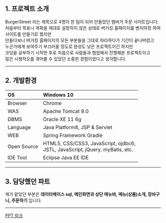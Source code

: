 ## 1. 프로젝트 소개
BurgerStreet 라는 제목으로 4명이 한 팀이 되어 만들었던 햄버거 주문 사이트입니다.   
처음부터 목표나 계획을 제대로 설정하지 않은 상태로 버거킹 홈페이지를 벤치마킹 하여 사이트를 만들기로 했지만   
만들다보니 버거킹 홈페이지의 모든 부분들을 그대로 따라하다가 기간이 끝나버렸고   
누군가에게 보여주기 부끄러울 정도로 완성도 낮은 프로젝트이긴 하지만   
코딩을 공부하기 시작한 후로 처음으로 사람들과 협업해서 진행해본 프로젝트이고   
많은 시행착오를 겪어볼 수 있었던 소중한 경험이었다고 생각합니다.   

---
   
   
## 2. 개발환경
|OS|Windows 10|
|:---|:---|
|Browser|Chrome|
|WAS|Apache Tomcat 9.0|
|DBMS|Oracle XE 11 6g|
|Language|Java Platform8, JSP & Servlet|
|WEB|Spring Framework Gradle|
|Open Source|	HTML5, CSS/CSS3, JavaScript, ojdbc6,<br> JSTL, JavaScript, jQuery, myBatis, etc.|
|IDE Tool|Eclipse Java EE IDE|

---

## 3. 담당했던 파트
제가 맡았던 부분은 __데이터베이스 sql, 메인화면과 상단 메뉴바, 메뉴(상품)소개, 장바구니, 주문하기__  입니다.   


---
[PPT 링크](https://drive.google.com/file/d/1B86H3Km0gPKkjV8CdeWuBEq4tFNiTDmk/view?usp=sharing)
